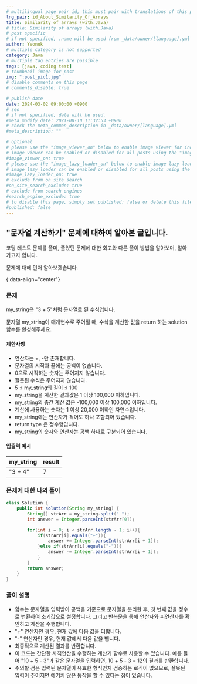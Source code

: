 ```yaml
---
# multilingual page pair id, this must pair with translations of this page. (This name must be unique)
lng_pair: id_About_Similarity_Of_Arrays
title: Similarity of arrays (with.Java)
# title: Similarity of arrays (with.Java)
# post specific
# if not specified, .name will be used from _data/owner/[language].yml
author: Yeonuk
# multiple category is not supported
category: Java
# multiple tag entries are possible
tags: [java, coding test]
# thumbnail image for post
img: ":post_pic1.jpg"
# disable comments on this page
# comments_disable: true

# publish date
date: 2024-03-02 09:00:00 +0900
# seo
# if not specified, date will be used.
#meta_modify_date: 2021-08-10 11:32:53 +0900
# check the meta_common_description in _data/owner/[language].yml
#meta_description: ""

# optional
# please use the "image_viewer_on" below to enable image viewer for individual pages or posts (_posts/ or [language]/_posts folders).
# image viewer can be enabled or disabled for all posts using the "image_viewer_posts: true" setting in _data/conf/main.yml.
#image_viewer_on: true
# please use the "image_lazy_loader_on" below to enable image lazy loader for individual pages or posts (_posts/ or [language]/_posts folders).
# image lazy loader can be enabled or disabled for all posts using the "image_lazy_loader_posts: true" setting in _data/conf/main.yml.
#image_lazy_loader_on: true
# exclude from on site search
#on_site_search_exclude: true
# exclude from search engines
#search_engine_exclude: true
# to disable this page, simply set published: false or delete this file
#published: false
---
```


<!-- outline-start -->

## "문자열 계산하기" 문제에 대하여 알아본 글입니다.

코딩 테스트 문제를 풀며, 풀었던 문제에 대한 회고와 다른 풀이 방법을 알아보며, 알아가고자 합니다.

문제에 대해 먼저 알아보겠습니다.

{:data-align="center"}

<!-- outline-end -->

### 문제

my_string은 "3 + 5"처럼 문자열로 된 수식입니다.

문자열 my_string이 매개변수로 주어질 때, 수식을 계산한 값을 return 하는 solution 함수를 완성해주세요.

#### 제한사항

- 연산자는 +, -만 존재합니다.
- 문자열의 시작과 끝에는 공백이 없습니다.
- 0으로 시작하는 숫자는 주어지지 않습니다.
- 잘못된 수식은 주어지지 않습니다.
- 5 ≤ my_string의 길이 ≤ 100
- my_string을 계산한 결과값은 1 이상 100,000 이하입니다.
- my_string의 중간 계산 값은 -100,000 이상 100,000 이하입니다.
- 계산에 사용하는 숫자는 1 이상 20,000 이하인 자연수입니다.
- my_string에는 연산자가 적어도 하나 포함되어 있습니다.
- return type 은 정수형입니다.
- my_string의 숫자와 연산자는 공백 하나로 구분되어 있습니다.

#### 입출력 예시

| my_string | result |
| --------- | ------ |
| "3 + 4"   | 7      |

<!-- | start_num | end_num | result |
| --------- | ------- | ------ |
| 10        | 3       | 0      | -->

### 문제에 대한 나의 풀이

```java
class Solution {
    public int solution(String my_string) {
        String[] strArr = my_string.split(" ");
        int answer = Integer.parseInt(strArr[0]);

        for(int i = 0; i < strArr.length - 1; i++){
            if(strArr[i].equals("+")){
                answer += Integer.parseInt(strArr[i + 1]);
            }else if(strArr[i].equals("-")){
                answer -= Integer.parseInt(strArr[i + 1]);
            }
        }
        return answer;
    }
}
```

### 풀이 설명

- 함수는 문자열을 입력받아 공백을 기준으로 문자열을 분리한 후, 첫 번째 값을 정수로 변환하여 초기값으로 설정합니다. 그리고 반복문을 통해 연산자와 피연산자를 확인하고 계산을 수행합니다.
- "+" 연산자인 경우, 현재 값에 다음 값을 더합니다.
- "-" 연산자인 경우, 현재 값에서 다음 값을 뺍니다.
- 최종적으로 계산된 결과를 반환합니다.
- 이 코드는 간단한 사칙연산을 수행하는 계산기 함수로 사용할 수 있습니다. 예를 들어 "10 + 5 - 3"과 같은 문자열을 입력하면, 10 + 5 - 3 = 12의 결과를 반환합니다.
- 주의할 점은 입력된 문자열이 유효한 형식인지 검증하는 로직이 없으므로, 잘못된 입력이 주어지면 예기치 않은 동작을 할 수 있다는 점이 있습니다.
